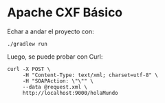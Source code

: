 # Apache CXF Básico

Echar a andar el proyecto con: 

```
./gradlew run
```

Luego, se puede probar con Curl:

```
curl -X POST \
     -H "Content-Type: text/xml; charset=utf-8" \
     -H "SOAPAction: \"\"" \
     --data @request.xml \
     http://localhost:9000/holaMundo
```
